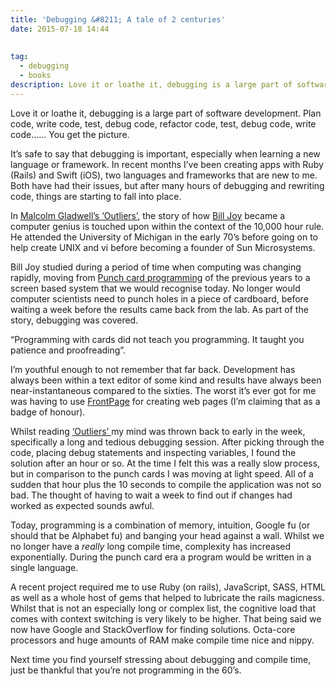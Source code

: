 ```yaml
---
title: 'Debugging &#8211; A tale of 2 centuries'
date: 2015-07-18 14:44
  
 
tag:
  - debugging
  - books
description: Love it or loathe it, debugging is a large part of software development.
---
```

<p class="graf--h3">
  Love it or loathe it, debugging is a large part of software development. Plan code, write code, test, debug code, refactor code, test, debug code, write code…… You get the picture.
</p>

<p class="graf--p">
  It’s safe to say that debugging is important, especially when learning a new language or framework. In recent months I’ve been creating apps with Ruby (Rails) and Swift (iOS), two languages and frameworks that are new to me. Both have had their issues, but after many hours of debugging and rewriting code, things are starting to fall into place.
</p>

<p class="graf--p">
  In <a class="markup--anchor markup--p-anchor" href="http://www.amazon.co.uk/gp/product/0141036257/ref=as_li_tl?ie=UTF8&camp=1634&creative=6738&creativeASIN=0141036257&linkCode=as2&tag=aandeuk-21" data-href="http://www.amazon.co.uk/gp/product/0141036257/ref=as_li_tl?ie=UTF8&camp=1634&creative=6738&creativeASIN=0141036257&linkCode=as2&tag=aandeuk-21">Malcolm Gladwell’s ‘Outliers’</a>, the story of how <a class="markup--anchor markup--p-anchor" href="https://en.wikipedia.org/wiki/Bill_Joy" data-href="https://en.wikipedia.org/wiki/Bill_Joy">Bill Joy</a> became a computer genius is touched upon within the context of the 10,000 hour rule. He attended the University of Michigan in the early 70’s before going on to help create UNIX and vi before becoming a founder of Sun Microsystems.
</p>

<p class="graf--p">
  Bill Joy studied during a period of time when computing was changing rapidly, moving from <a class="markup--anchor markup--p-anchor" href="http://www.columbia.edu/cu/computinghistory/fisk.pdf" data-href="http://www.columbia.edu/cu/computinghistory/fisk.pdf">Punch card programming</a> of the previous years to a screen based system that we would recognise today. No longer would computer scientists need to punch holes in a piece of cardboard, before waiting a week before the results came back from the lab. As part of the story, debugging was covered.
</p>

<p class="graf--p graf--startsWithDoubleQuote">
  “Programming with cards did not teach you programming. It taught you patience and proofreading”.
</p>

<p class="graf--p">
  I’m youthful enough to not remember that far back. Development has always been within a text editor of some kind and results have always been near-instantaneous compared to the sixties. The worst it’s ever got for me was having to use <a class="markup--anchor markup--p-anchor" href="https://en.wikipedia.org/wiki/Microsoft_FrontPage" data-href="https://en.wikipedia.org/wiki/Microsoft_FrontPage">FrontPage</a> for creating web pages (I’m claiming that as a badge of honour).
</p>

<p class="graf--p">
  Whilst reading <a class="markup--anchor markup--p-anchor" href="http://www.amazon.co.uk/gp/product/0141036257/ref=as_li_tl?ie=UTF8&camp=1634&creative=6738&creativeASIN=0141036257&linkCode=as2&tag=aandeuk-21" data-href="http://www.amazon.co.uk/gp/product/0141036257/ref=as_li_tl?ie=UTF8&camp=1634&creative=6738&creativeASIN=0141036257&linkCode=as2&tag=aandeuk-21">‘Outliers’ </a>my mind was thrown back to early in the week, specifically a long and tedious debugging session. After picking through the code, placing debug statements and inspecting variables, I found the solution after an hour or so. At the time I felt this was a really slow process, but in comparison to the punch cards I was moving at light speed. All of a sudden that hour plus the 10 seconds to compile the application was not so bad. The thought of having to wait a week to find out if changes had worked as expected sounds awful.
</p>

<p class="graf--p">
  Today, programming is a combination of memory, intuition, Google fu (or should that be Alphabet fu) and banging your head against a wall. Whilst we no longer have a <em class="markup--em markup--p-em">really</em> long compile time, complexity has increased exponentially. During the punch card era a program would be written in a single language.
</p>

<p class="graf--p">
  A recent project required me to use Ruby (on rails), JavaScript, SASS, HTML as well as a whole host of gems that helped to lubricate the rails magicness. Whilst that is not an especially long or complex list, the cognitive load that comes with context switching is very likely to be higher. That being said we now have Google and StackOverflow for finding solutions. Octa-core processors and huge amounts of RAM make compile time nice and nippy.
</p>

<p class="graf--p">
  Next time you find yourself stressing about debugging and compile time, just be thankful that you’re not programming in the 60’s.
</p>
